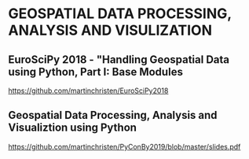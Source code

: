 # GEOSPATIAL DATA PROCESSING, ANALYSIS AND VISULIZATION

## EuroSciPy 2018 - "Handling Geospatial Data using Python, Part I: Base Modules
https://github.com/martinchristen/EuroSciPy2018

## Geospatial Data Processing, Analysis and Visualiztion using Python
https://github.com/martinchristen/PyConBy2019/blob/master/slides.pdf



